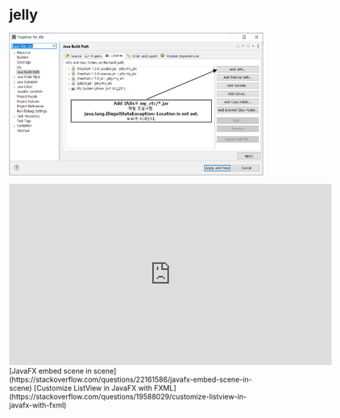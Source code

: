 # jelly
![q1](./q1.png)
<iframe width="640" height="360" src="https://youtu.be/hpJFx9CcAtY" frameborder="0" gesture="media" allowfullscreen=""></iframe>
[JavaFX embed scene in scene](https://stackoverflow.com/questions/22161586/javafx-embed-scene-in-scene)
[Customize ListView in JavaFX with FXML](https://stackoverflow.com/questions/19588029/customize-listview-in-javafx-with-fxml)
